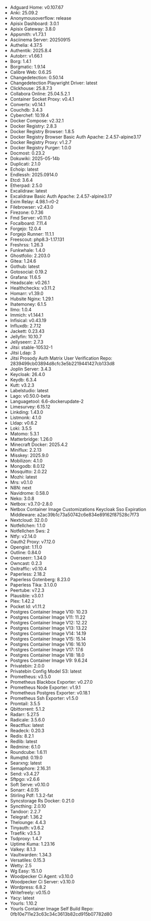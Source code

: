 * Adguard Home: v0.107.67
* Anki: 25.09.2
* Anonymousoverflow: release
* Apisix Dashboard: 3.0.1
* Apisix Gateway: 3.8.0
* Appsmith: v1.73.1
* Asciinema Server: 20250915
* Authelia: 4.37.5
* Authentik: 2025.8.4
* Autobrr: v1.66.1
* Borg: 1.4.1
* Borgmatic: 1.9.14
* Calibre Web: 0.6.25
* Changedetection: 0.50.14
* Changedetection Playwright Driver: latest
* Clickhouse: 25.8.7.3
* Collabora Online: 25.04.5.2.1
* Container Socket Proxy: v0.4.1
* Convertx: v0.14.1
* Couchdb: 3.4.3
* Cyberchef: 10.19.4
* Docker Compose: v2.32.1
* Docker Registry: 2.8.3
* Docker Registry Browser: 1.8.5
* Docker Registry Browser Basic Auth Apache: 2.4.57-alpine3.17
* Docker Registry Proxy: v1.2.7
* Docker Registry Purger: 1.0.0
* Docmost: 0.23.2
* Dokuwiki: 2025-05-14b
* Duplicati: 2.1.0
* Echoip: latest
* Endlessh: 2025.0914.0
* Etcd: 3.6.4
* Etherpad: 2.5.0
* Excalidraw: latest
* Excalidraw Basic Auth Apache: 2.4.57-alpine3.17
* Exim Relay: 4.98.1-r0-2
* Filebrowser: v2.43.0
* Firezone: 0.7.36
* Fmd Server: v0.11.0
* Focalboard: 7.11.4
* Forgejo: 12.0.4
* Forgejo Runner: 11.1.1
* Freescout: php8.3-1.17.131
* Freshrss: 1.26.3
* Funkwhale: 1.4.0
* Ghostfolio: 2.203.0
* Gitea: 1.24.6
* Gothub: latest
* Gotosocial: 0.19.2
* Grafana: 11.6.5
* Headscale: v0.26.1
* Healthchecks: v3.11.2
* Homarr: v1.39.0
* Hubsite Nginx: 1.29.1
* Ihatemoney: 6.1.5
* Ilmo: 1.0.4
* Immich: v1.144.1
* Infisical: v0.43.19
* Influxdb: 2.7.12
* Jackett: 0.23.43
* Jellyfin: 10.10.7
* Jellyseerr: 2.7.3
* Jitsi: stable-10532-1
* Jitsi Ldap: 3
* Jitsi Prosody Auth Matrix User Verification Repo: 2839499cb03894d8cfc3e5b2219441427cb133d8
* Joplin Server: 3.4.3
* Keycloak: 26.4.0
* Keydb: 6.3.4
* Kutt: v3.2.3
* Labelstudio: latest
* Lago: v0.50.0-beta
* Languagetool: 6.6-dockerupdate-2
* Limesurvey: 6.15.12
* Linkding: 1.43.0
* Listmonk: 4.1.0
* Lldap: v0.6.2
* Loki: 3.5.5
* Matomo: 5.3.1
* Matterbridge: 1.26.0
* Minecraft Docker: 2025.4.2
* Miniflux: 2.2.13
* Misskey: 2025.9.0
* Mobilizon: 4.1.0
* Mongodb: 8.0.12
* Mosquitto: 2.0.22
* Mozhi: latest
* Mrs: v0.1.0
* N8N: next
* Navidrome: 0.58.0
* Neko: 3.0.8
* Netbox: v3.7.0-2.8.0
* Netbox Container Image Customizations Keycloak Sso Expiration Middleware: a2ac39b1c73a50742c6e834e89162f87528c7f73
* Nextcloud: 32.0.0
* Notfellchen: 1.1.0
* Notfellchen Sws: 2
* Ntfy: v2.14.0
* Oauth2 Proxy: v7.12.0
* Opengist: 1.11.0
* Outline: 0.84.0
* Overseerr: 1.34.0
* Owncast: 0.2.3
* Oxitraffic: v0.10.4
* Paperless: 2.18.2
* Paperless Gotenberg: 8.23.0
* Paperless Tika: 3.1.0.0
* Peertube: v7.2.3
* Plausible: v3.0.1
* Plex: 1.42.2
* Pocket Id: v1.11.2
* Postgres Container Image V10: 10.23
* Postgres Container Image V11: 11.22
* Postgres Container Image V12: 12.22
* Postgres Container Image V13: 13.22
* Postgres Container Image V14: 14.19
* Postgres Container Image V15: 15.14
* Postgres Container Image V16: 16.10
* Postgres Container Image V17: 17.6
* Postgres Container Image V18: 18.0
* Postgres Container Image V9: 9.6.24
* Privatebin: 2.0.0
* Privatebin Config Model S3: latest
* Prometheus: v3.5.0
* Prometheus Blackbox Exporter: v0.27.0
* Prometheus Node Exporter: v1.9.1
* Prometheus Postgres Exporter: v0.18.1
* Prometheus Ssh Exporter: v1.5.0
* Promtail: 3.5.5
* Qbittorrent: 5.1.2
* Radarr: 5.27.5
* Radicale: 3.5.6.0
* Reactflux: latest
* Readeck: 0.20.3
* Redis: 8.2.1
* Redlib: latest
* Redmine: 6.1.0
* Roundcube: 1.6.11
* Rumqttd: 0.19.0
* Searxng: latest
* Semaphore: 2.16.31
* Send: v3.4.27
* Sftpgo: v2.6.6
* Soft Serve: v0.10.0
* Sonarr: 4.0.15
* Stirling Pdf: 1.3.2-fat
* Syncstorage Rs Docker: 0.21.0
* Syncthing: 2.0.10
* Tandoor: 2.2.7
* Telegraf: 1.36.2
* Thelounge: 4.4.3
* Tinyauth: v3.6.2
* Traefik: v3.5.3
* Tsdproxy: 1.4.7
* Uptime Kuma: 1.23.16
* Valkey: 8.1.3
* Vaultwarden: 1.34.3
* Versatiles: 0.15.3
* Wetty: 2.5
* Wg Easy: 15.1.0
* Woodpecker Ci Agent: v3.10.0
* Woodpecker Ci Server: v3.10.0
* Wordpress: 6.8.2
* Writefreely: v0.15.0
* Yacy: latest
* Yourls: 1.10.2
* Yourls Container Image Self Build Repo: 0fb10e711e23c63c34c3613b82cd915b07782d80
